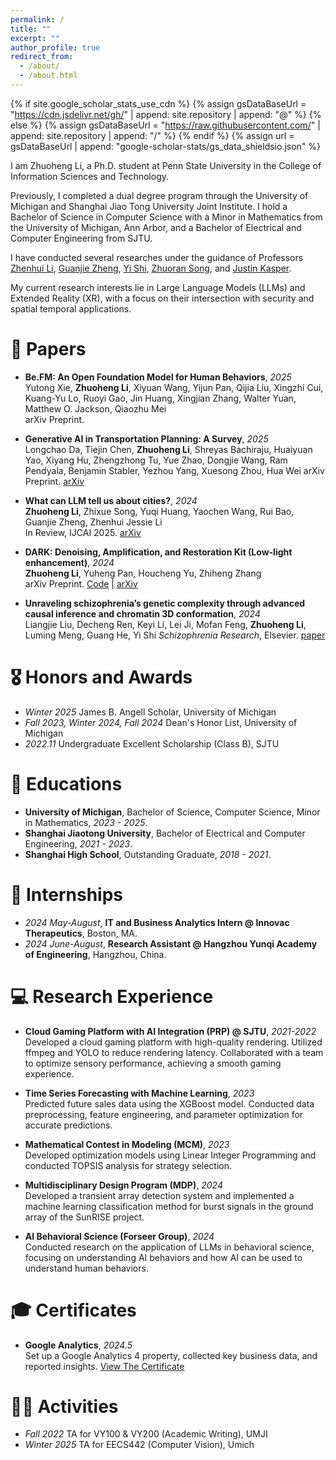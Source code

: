 ```yaml
---
permalink: /
title: ""
excerpt: ""
author_profile: true
redirect_from: 
  - /about/
  - /about.html
---
```


{% if site.google_scholar_stats_use_cdn %}
{% assign gsDataBaseUrl = "https://cdn.jsdelivr.net/gh/" | append: site.repository | append: "@" %}
{% else %}
{% assign gsDataBaseUrl = "https://raw.githubusercontent.com/" | append: site.repository | append: "/" %}
{% endif %}
{% assign url = gsDataBaseUrl | append: "google-scholar-stats/gs_data_shieldsio.json" %}

<span class='anchor' id='about-me'></span>

I am Zhuoheng Li, a Ph.D. student at Penn State University in the College of Information Sciences and Technology.

Previously, I completed a dual degree program through the University of Michigan and Shanghai Jiao Tong University Joint Institute. I hold a Bachelor of Science in Computer Science with a Minor in Mathematics from the University of Michigan, Ann Arbor, and a Bachelor of Electrical and Computer Engineering from SJTU.

I have conducted several researches under the guidance of Professors [Zhenhui Li](https://jessielzh.com), [Guanjie Zheng](https://jhc.sjtu.edu.cn/~gjzheng/), [Yi Shi](https://yishi.sjtu.edu.cn), [Zhuoran Song](https://songzhuoran.github.io), and [Justin Kasper](https://clasp.engin.umich.edu/people/kasper-justin-c/).

My current research interests lie in Large Language Models (LLMs) and Extended Reality (XR), with a focus on their intersection with security and spatial temporal applications.


# 📝 Papers 

- **Be.FM: An Open Foundation Model for Human Behaviors**, *2025*  
  Yutong Xie, **Zhuoheng Li**, Xiyuan Wang, Yijun Pan, Qijia Liu, Xingzhi Cui, Kuang-Yu Lo, Ruoyi Gao, Jin Huang, Xingjian Zhang, Walter Yuan, Matthew O. Jackson, Qiaozhu Mei  
  arXiv Preprint.

- **Generative AI in Transportation Planning: A Survey**, *2025*  
  Longchao Da, Tiejin Chen, **Zhuoheng Li**, Shreyas Bachiraju, Huaiyuan Yao, Xiyang Hu, Zhengzhong Tu, Yue Zhao, Dongjie Wang, Ram Pendyala, Benjamin Stabler, Yezhou Yang, Xuesong Zhou, Hua Wei
  arXiv Preprint. [arXiv](https://arxiv.org/abs/2503.07158)

- **What can LLM tell us about cities?**, *2024*  
  **Zhuoheng Li**, Zhixue Song, Yuqi Huang, Yaochen Wang, Rui Bao, Guanjie Zheng, Zhenhui Jessie Li  
  In Review, IJCAI 2025. [arXiv](https://arxiv.org/abs/2411.16791)

- **DARK: Denoising, Amplification, and Restoration Kit (Low-light enhancement)**, *2024*  
  **Zhuoheng Li**, Yuheng Pan, Houcheng Yu, Zhiheng Zhang  
  arXiv Preprint. [Code](https://github.com/zhliOvO/dark) | [arXiv](https://arxiv.org/abs/2405.12891)

- **Unraveling schizophrenia’s genetic complexity through advanced causal inference and chromatin 3D conformation**, *2024*  
  Liangjie Liu, Decheng Ren, Keyi Li, Lei Ji, Mofan Feng, **Zhuoheng Li**, Luming Meng, Guang He, Yi Shi
  *Schizophrenia Research*, Elsevier. [paper](https://www.sciencedirect.com/science/article/pii/S0920996424003128)

# 🎖 Honors and Awards

- *Winter 2025* James B. Angell Scholar, University of Michigan
- *Fall 2023, Winter 2024, Fall 2024* Dean's Honor List, University of Michigan
- *2022.11* Undergraduate Excellent Scholarship (Class B), SJTU


# 📖 Educations

- **University of Michigan**, Bachelor of Science, Computer Science, Minor in Mathematics, *2023 - 2025*.  
- **Shanghai Jiaotong University**, Bachelor of Electrical and Computer Engineering, *2021 - 2023*.
- **Shanghai High School**, Outstanding Graduate, *2018 - 2021*.

# 💼 Internships

- *2024 May-August*, **IT and Business Analytics Intern @ Innovac Therapeutics**, Boston, MA.
- *2024 June-August*, **Research Assistant @ Hangzhou Yunqi Academy of Engineering**, Hangzhou, China.

# 💻 Research Experience

- **Cloud Gaming Platform with AI Integration (PRP) @ SJTU**, *2021-2022*  
  Developed a cloud gaming platform with high-quality rendering. Utilized ffmpeg and YOLO to reduce rendering latency. Collaborated with a team to optimize sensory performance, achieving a smooth gaming experience.

- **Time Series Forecasting with Machine Learning**, *2023*  
  Predicted future sales data using the XGBoost model. Conducted data preprocessing, feature engineering, and parameter optimization for accurate predictions.

- **Mathematical Contest in Modeling (MCM)**, *2023*  
  Developed optimization models using Linear Integer Programming and conducted TOPSIS analysis for strategy selection.

- **Multidisciplinary Design Program (MDP)**, *2024*  
  Developed a transient array detection system and implemented a machine learning classification method for burst signals in the ground array of the SunRISE project.

- **AI Behavioral Science (Forseer Group)**, *2024*  
  Conducted research on the application of LLMs in behavioral science, focusing on understanding AI behaviors and how AI can be used to understand human behaviors.

# 🎓 Certificates
- **Google Analytics**, *2024.5*  
  Set up a Google Analytics 4 property, collected key business data, and reported insights. [View The Certificate](src/Google_Analytics_Certificate.pdf)

# 🧑‍🏫 Activities
- *Fall 2022* TA for VY100 & VY200 (Academic Writing), UMJI
- *Winter 2025* TA for EECS442 (Computer Vision), Umich